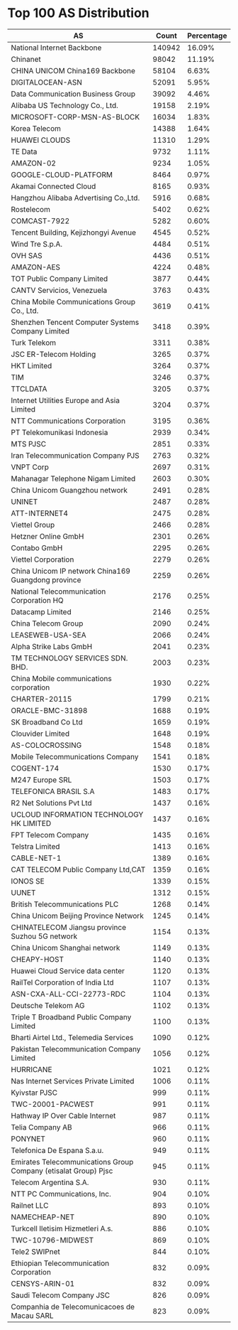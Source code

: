 # Top 100 AS Distribution
| AS | Count | Percentage |
|----|----|----|
| National Internet Backbone | 140942 | 16.09% |
| Chinanet | 98042 | 11.19% |
| CHINA UNICOM China169 Backbone | 58104 | 6.63% |
| DIGITALOCEAN-ASN | 52091 | 5.95% |
| Data Communication Business Group | 39092 | 4.46% |
| Alibaba US Technology Co., Ltd. | 19158 | 2.19% |
| MICROSOFT-CORP-MSN-AS-BLOCK | 16034 | 1.83% |
| Korea Telecom | 14388 | 1.64% |
| HUAWEI CLOUDS | 11310 | 1.29% |
| TE Data | 9732 | 1.11% |
| AMAZON-02 | 9234 | 1.05% |
| GOOGLE-CLOUD-PLATFORM | 8464 | 0.97% |
| Akamai Connected Cloud | 8165 | 0.93% |
| Hangzhou Alibaba Advertising Co.,Ltd. | 5916 | 0.68% |
| Rostelecom | 5402 | 0.62% |
| COMCAST-7922 | 5282 | 0.60% |
| Tencent Building, Kejizhongyi Avenue | 4545 | 0.52% |
| Wind Tre S.p.A. | 4484 | 0.51% |
| OVH SAS | 4436 | 0.51% |
| AMAZON-AES | 4224 | 0.48% |
| TOT Public Company Limited | 3877 | 0.44% |
| CANTV Servicios, Venezuela | 3763 | 0.43% |
| China Mobile Communications Group Co., Ltd. | 3619 | 0.41% |
| Shenzhen Tencent Computer Systems Company Limited | 3418 | 0.39% |
| Turk Telekom | 3311 | 0.38% |
| JSC ER-Telecom Holding | 3265 | 0.37% |
| HKT Limited | 3264 | 0.37% |
| TIM | 3246 | 0.37% |
| TTCLDATA | 3205 | 0.37% |
| Internet Utilities Europe and Asia Limited | 3204 | 0.37% |
| NTT Communications Corporation | 3195 | 0.36% |
| PT Telekomunikasi Indonesia | 2939 | 0.34% |
| MTS PJSC | 2851 | 0.33% |
| Iran Telecommunication Company PJS | 2763 | 0.32% |
| VNPT Corp | 2697 | 0.31% |
| Mahanagar Telephone Nigam Limited | 2603 | 0.30% |
| China Unicom Guangzhou network | 2491 | 0.28% |
| UNINET | 2487 | 0.28% |
| ATT-INTERNET4 | 2475 | 0.28% |
| Viettel Group | 2466 | 0.28% |
| Hetzner Online GmbH | 2301 | 0.26% |
| Contabo GmbH | 2295 | 0.26% |
| Viettel Corporation | 2279 | 0.26% |
| China Unicom IP network China169 Guangdong province | 2259 | 0.26% |
| National Telecommunication Corporation HQ | 2176 | 0.25% |
| Datacamp Limited | 2146 | 0.25% |
| China Telecom Group | 2090 | 0.24% |
| LEASEWEB-USA-SEA | 2066 | 0.24% |
| Alpha Strike Labs GmbH | 2041 | 0.23% |
| TM TECHNOLOGY SERVICES SDN. BHD. | 2003 | 0.23% |
| China Mobile communications corporation | 1930 | 0.22% |
| CHARTER-20115 | 1799 | 0.21% |
| ORACLE-BMC-31898 | 1688 | 0.19% |
| SK Broadband Co Ltd | 1659 | 0.19% |
| Clouvider Limited | 1648 | 0.19% |
| AS-COLOCROSSING | 1548 | 0.18% |
| Mobile Telecommunications Company | 1541 | 0.18% |
| COGENT-174 | 1530 | 0.17% |
| M247 Europe SRL | 1503 | 0.17% |
| TELEFONICA BRASIL S.A | 1483 | 0.17% |
| R2 Net Solutions Pvt Ltd | 1437 | 0.16% |
| UCLOUD INFORMATION TECHNOLOGY HK LIMITED | 1437 | 0.16% |
| FPT Telecom Company | 1435 | 0.16% |
| Telstra Limited | 1413 | 0.16% |
| CABLE-NET-1 | 1389 | 0.16% |
| CAT TELECOM Public Company Ltd,CAT | 1359 | 0.16% |
| IONOS SE | 1339 | 0.15% |
| UUNET | 1312 | 0.15% |
| British Telecommunications PLC | 1268 | 0.14% |
| China Unicom Beijing Province Network | 1245 | 0.14% |
| CHINATELECOM Jiangsu province Suzhou 5G network | 1154 | 0.13% |
| China Unicom Shanghai network | 1149 | 0.13% |
| CHEAPY-HOST | 1140 | 0.13% |
| Huawei Cloud Service data center | 1120 | 0.13% |
| RailTel Corporation of India Ltd | 1107 | 0.13% |
| ASN-CXA-ALL-CCI-22773-RDC | 1104 | 0.13% |
| Deutsche Telekom AG | 1102 | 0.13% |
| Triple T Broadband Public Company Limited | 1100 | 0.13% |
| Bharti Airtel Ltd., Telemedia Services | 1090 | 0.12% |
| Pakistan Telecommunication Company Limited | 1056 | 0.12% |
| HURRICANE | 1021 | 0.12% |
| Nas Internet Services Private Limited | 1006 | 0.11% |
| Kyivstar PJSC | 999 | 0.11% |
| TWC-20001-PACWEST | 991 | 0.11% |
| Hathway IP Over Cable Internet | 987 | 0.11% |
| Telia Company AB | 966 | 0.11% |
| PONYNET | 960 | 0.11% |
| Telefonica De Espana S.a.u. | 949 | 0.11% |
| Emirates Telecommunications Group Company (etisalat Group) Pjsc | 945 | 0.11% |
| Telecom Argentina S.A. | 930 | 0.11% |
| NTT PC Communications, Inc. | 904 | 0.10% |
| Railnet LLC | 893 | 0.10% |
| NAMECHEAP-NET | 890 | 0.10% |
| Turkcell Iletisim Hizmetleri A.s. | 886 | 0.10% |
| TWC-10796-MIDWEST | 869 | 0.10% |
| Tele2 SWIPnet | 844 | 0.10% |
| Ethiopian Telecommunication Corporation | 832 | 0.09% |
| CENSYS-ARIN-01 | 832 | 0.09% |
| Saudi Telecom Company JSC | 826 | 0.09% |
| Companhia de Telecomunicacoes de Macau SARL | 823 | 0.09% |

